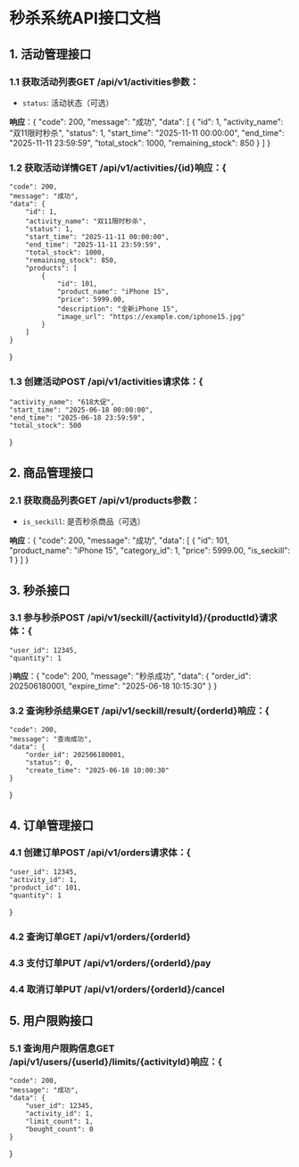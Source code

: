 # 秒杀系统API接口文档

## 1. 活动管理接口

### 1.1 获取活动列表GET /api/v1/activities**参数**：
- `status`: 活动状态（可选）

**响应**：{
    "code": 200,
    "message": "成功",
    "data": [
        {
            "id": 1,
            "activity_name": "双11限时秒杀",
            "status": 1,
            "start_time": "2025-11-11 00:00:00",
            "end_time": "2025-11-11 23:59:59",
            "total_stock": 1000,
            "remaining_stock": 850
        }
    ]
}
### 1.2 获取活动详情GET /api/v1/activities/{id}**响应**：{
    "code": 200,
    "message": "成功",
    "data": {
        "id": 1,
        "activity_name": "双11限时秒杀",
        "status": 1,
        "start_time": "2025-11-11 00:00:00",
        "end_time": "2025-11-11 23:59:59",
        "total_stock": 1000,
        "remaining_stock": 850,
        "products": [
            {
                "id": 101,
                "product_name": "iPhone 15",
                "price": 5999.00,
                "description": "全新iPhone 15",
                "image_url": "https://example.com/iphone15.jpg"
            }
        ]
    }
}
### 1.3 创建活动POST /api/v1/activities**请求体**：{
    "activity_name": "618大促",
    "start_time": "2025-06-18 00:00:00",
    "end_time": "2025-06-18 23:59:59",
    "total_stock": 500
}
## 2. 商品管理接口

### 2.1 获取商品列表GET /api/v1/products**参数**：
- `is_seckill`: 是否秒杀商品（可选）

**响应**：{
    "code": 200,
    "message": "成功",
    "data": [
        {
            "id": 101,
            "product_name": "iPhone 15",
            "category_id": 1,
            "price": 5999.00,
            "is_seckill": 1
        }
    ]
}
## 3. 秒杀接口

### 3.1 参与秒杀POST /api/v1/seckill/{activityId}/{productId}**请求体**：{
    "user_id": 12345,
    "quantity": 1
}**响应**：{
    "code": 200,
    "message": "秒杀成功",
    "data": {
        "order_id": 202506180001,
        "expire_time": "2025-06-18 10:15:30"
    }
}
### 3.2 查询秒杀结果GET /api/v1/seckill/result/{orderId}**响应**：{
    "code": 200,
    "message": "查询成功",
    "data": {
        "order_id": 202506180001,
        "status": 0,
        "create_time": "2025-06-18 10:00:30"
    }
}
## 4. 订单管理接口

### 4.1 创建订单POST /api/v1/orders**请求体**：{
    "user_id": 12345,
    "activity_id": 1,
    "product_id": 101,
    "quantity": 1
}
### 4.2 查询订单GET /api/v1/orders/{orderId}
### 4.3 支付订单PUT /api/v1/orders/{orderId}/pay
### 4.4 取消订单PUT /api/v1/orders/{orderId}/cancel
## 5. 用户限购接口

### 5.1 查询用户限购信息GET /api/v1/users/{userId}/limits/{activityId}**响应**：{
    "code": 200,
    "message": "成功",
    "data": {
        "user_id": 12345,
        "activity_id": 1,
        "limit_count": 1,
        "bought_count": 0
    }
}    